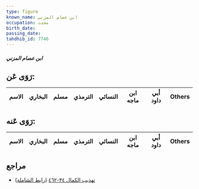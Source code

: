 ```yaml
---
type: figure
known_name: ابن عصام المزني
occupation: محدث
birth_date:
passing_date:
tahdhib_id: 7746
---
```

##### ابن عصام المزني

## رَوَى عَن:
| الاسم | البخاري | مسلم | الترمذي | النسائي | ابن ماجه | أبي داود | Others |
| ----- | ------- | ---- | ------- | ------- | -------- | -------- | ------ |
## رَوَى عَنه:
| الاسم | البخاري | مسلم | الترمذي | النسائي | ابن ماجه | أبي داود | Others |
| ----- | ------- | ---- | ------- | ------- | -------- | -------- | ------ |
## مراجع
- [تهذيب الكمال ٣٤-٤٦٢](obsidian://open?vault=Tahdhib-al-Kamal&file=Figures/٧٧٤٦-ابن%20عصام%20المزني) ([رابط الشاملة](https://shamela.ws/book/3722/18579))